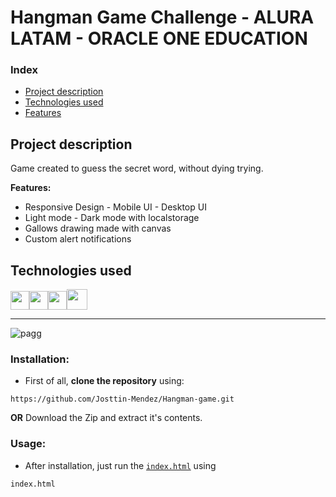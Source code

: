 
# Hangman Game Challenge - ALURA LATAM - ORACLE ONE EDUCATION

### Index 
- [Project description](#Project-description)
- [Technologies used](#Technologies-used)
- [Features](#Features)


## Project description  
Game created to guess the secret word, without dying trying.

**Features:** 

- Responsive Design - Mobile UI - Desktop UI
- Light mode - Dark mode with localstorage
- Gallows drawing made with canvas
- Custom alert notifications

## Technologies used
<img src="https://cdn-icons-png.flaticon.com/512/174/174854.png" width='30px' ><img src="https://cdn-icons-png.flaticon.com/512/732/732190.png" width='30px' ><img src="https://cdn-icons-png.flaticon.com/512/5968/5968292.png" width='30px' ><img src="https://cdn.icon-icons.com/icons2/1088/PNG/512/1485282157-adobe-photoshop-raster-graphics-editor-cc-creative-cloud_78285.png" width='33px' >

---

![pagg](https://github.com/Josttin-Mendez/Juego-del-Ahorcado/assets/112291940/1a865eef-22f3-4465-8a3e-d75851d4ac05)

### Installation:

-	First of all, **clone the repository** using:
```
https://github.com/Josttin-Mendez/Hangman-game.git
``` 
**OR**
Download the Zip and extract it's contents.

### Usage:

-	After installation, just run the [`index.html`](https://github.com/Josttin-Mendez/Hangman-game/blob/main/index.html) using
```
index.html
```
